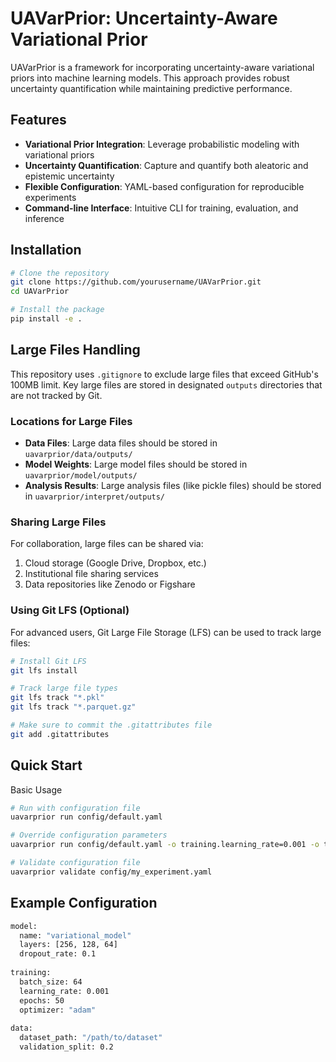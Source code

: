 # UAVarPrior: Uncertainty-Aware Variational Prior

UAVarPrior is a framework for incorporating uncertainty-aware variational priors into machine learning models. This approach provides robust uncertainty quantification while maintaining predictive performance.

## Features

- **Variational Prior Integration**: Leverage probabilistic modeling with variational priors
- **Uncertainty Quantification**: Capture and quantify both aleatoric and epistemic uncertainty
- **Flexible Configuration**: YAML-based configuration for reproducible experiments
- **Command-line Interface**: Intuitive CLI for training, evaluation, and inference

## Installation

```bash
# Clone the repository
git clone https://github.com/yourusername/UAVarPrior.git
cd UAVarPrior

# Install the package
pip install -e .
```

## Large Files Handling

This repository uses `.gitignore` to exclude large files that exceed GitHub's 100MB limit. Key large files are stored in designated `outputs` directories that are not tracked by Git.

### Locations for Large Files

- **Data Files**: Large data files should be stored in `uavarprior/data/outputs/`
- **Model Weights**: Large model files should be stored in `uavarprior/model/outputs/`
- **Analysis Results**: Large analysis files (like pickle files) should be stored in `uavarprior/interpret/outputs/`

### Sharing Large Files

For collaboration, large files can be shared via:
1. Cloud storage (Google Drive, Dropbox, etc.)
2. Institutional file sharing services
3. Data repositories like Zenodo or Figshare

### Using Git LFS (Optional)

For advanced users, Git Large File Storage (LFS) can be used to track large files:

```bash
# Install Git LFS
git lfs install

# Track large file types
git lfs track "*.pkl"
git lfs track "*.parquet.gz"

# Make sure to commit the .gitattributes file
git add .gitattributes
```
## Quick Start
Basic Usage

```bash
# Run with configuration file
uavarprior run config/default.yaml

# Override configuration parameters
uavarprior run config/default.yaml -o training.learning_rate=0.001 -o training.epochs=100

# Validate configuration file
uavarprior validate config/my_experiment.yaml
```

## Example Configuration

```bash
model:
  name: "variational_model"
  layers: [256, 128, 64]
  dropout_rate: 0.1
  
training:
  batch_size: 64
  learning_rate: 0.001
  epochs: 50
  optimizer: "adam"
  
data:
  dataset_path: "/path/to/dataset"
  validation_split: 0.2
  ```